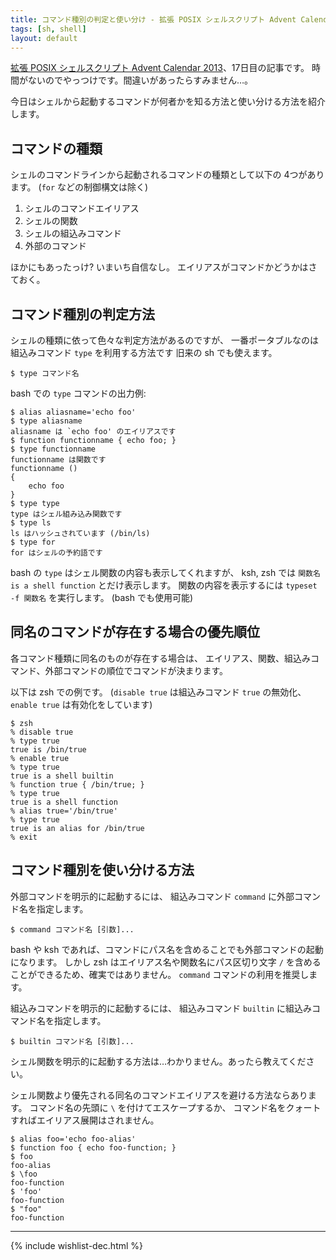 ```yaml
---
title: コマンド種別の判定と使い分け - 拡張 POSIX シェルスクリプト Advent Calendar 2013
tags: [sh, shell]
layout: default
---
```


[拡張 POSIX シェルスクリプト Advent Calendar 2013](http://www.adventar.org/calendars/212)、17日目の記事です。
時間がないのでやっつけです。間違いがあったらすみません…。

今日はシェルから起動するコマンドが何者かを知る方法と使い分ける方法を紹介します。

コマンドの種類
----------------------------------------------------------------------

シェルのコマンドラインから起動されるコマンドの種類として以下の 4つがあります。
(`for` などの制御構文は除く)

1. シェルのコマンドエイリアス
2. シェルの関数
3. シェルの組込みコマンド
4. 外部のコマンド

ほかにもあったっけ? いまいち自信なし。
エイリアスがコマンドかどうかはさておく。

コマンド種別の判定方法
----------------------------------------------------------------------

シェルの種類に依って色々な判定方法があるのですが、
一番ポータブルなのは組込みコマンド `type` を利用する方法です
旧来の sh でも使えます。

``` console
$ type コマンド名
```

bash での `type` コマンドの出力例:

``` console
$ alias aliasname='echo foo'
$ type aliasname
aliasname は `echo foo' のエイリアスです
$ function functionname { echo foo; }
$ type functionname
functionname は関数です
functionname ()
{
    echo foo
}
$ type type
type はシェル組み込み関数です
$ type ls
ls はハッシュされています (/bin/ls)
$ type for
for はシェルの予約語です
```

bash の `type` はシェル関数の内容も表示してくれますが、
ksh, zsh では `関数名 is a shell function` とだけ表示します。
関数の内容を表示するには `typeset -f 関数名` を実行します。
(bash でも使用可能)

同名のコマンドが存在する場合の優先順位
----------------------------------------------------------------------

各コマンド種類に同名のものが存在する場合は、
エイリアス、関数、組込みコマンド、外部コマンドの順位でコマンドが決まります。

以下は zsh での例です。
(`disable true` は組込みコマンド `true` の無効化、`enable true`
は有効化をしています)

``` console
$ zsh
% disable true
% type true
true is /bin/true
% enable true
% type true
true is a shell builtin
% function true { /bin/true; }
% type true
true is a shell function
% alias true='/bin/true'
% type true
true is an alias for /bin/true
% exit
```

コマンド種別を使い分ける方法
----------------------------------------------------------------------

外部コマンドを明示的に起動するには、
組込みコマンド `command` に外部コマンド名を指定します。

``` console
$ command コマンド名 [引数]...
```

bash や ksh
であれば、コマンドにパス名を含めることでも外部コマンドの起動になります。
しかし zsh はエイリアス名や関数名にパス区切り文字 `/` を含めることができるため、確実ではありません。
`command` コマンドの利用を推奨します。

組込みコマンドを明示的に起動するには、
組込みコマンド `builtin` に組込みコマンド名を指定します。

``` console
$ builtin コマンド名 [引数]...
```

シェル関数を明示的に起動する方法は…わかりません。あったら教えてください。

シェル関数より優先される同名のコマンドエイリアスを避ける方法ならあります。
コマンド名の先頭に `\` を付けてエスケープするか、
コマンド名をクォートすればエイリアス展開はされません。

``` console
$ alias foo='echo foo-alias'
$ function foo { echo foo-function; }
$ foo
foo-alias
$ \foo
foo-function
$ 'foo'
foo-function
$ "foo"
foo-function
```

* * *

{% include wishlist-dec.html %}

